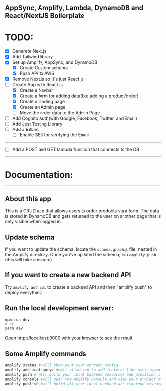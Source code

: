 **AppSync, Amplify, Lambda, DynamoDB and React/NextJS Boilerplate**
------------------------
# TODO:
- [x] Generate Next.js
- [x] Add Tailwind library
- [x] Set up Amplify, AppSync, and DynamoDB
    - [x] Create Custom schema
    - [x] Push API to AWS
- [x] Remove Next.js so It's just React.js
- [ ] Create App with React.js
    - [x] Create a Navbar
	- [x] Create a form for adding data(like adding a product/order)
    - [x] Create a landing page
    - [x] Create an Admin page
    - [ ] Move the order data to the Admin Page
- [ ] Add Cognito Auth(with Google, Facebook, Twitter, and Email)
- [ ] Add Jest Testing Library
- [ ] Add a ESLint
    - [ ] Enable SES for verifying the Email
---
- [ ] Add a POST and GET lambda function that connects to the DB
---
# Documentation:
---
## About this app
This is a CRUD app that allows users to order products via a form. The data is stored in DynamoDB and gets returned to the user on another page that is only visible when logged in.

## Update schema
If you want to update the schema, locate the `schema.graphql` file, nested in the Amplify directory.
Once you've updated the schema, run `amplify push` (this will take a minute).

## If you want to create a new backend API
Try `amplify add api` to create a backend API and then "amplify push" to deploy everything


## Run the local development server:

```bash
npm run dev
# or
yarn dev
```

Open [http://localhost:3000](http://localhost:3000) with your browser to see the result.


## Some Amplify commands
```bash
amplify status # will show your your current config
amplify add <category> #will allow you to add features like user login or a backend API
amplify push # will build your local backend resources and provision it in the cloud
amplify console #will open the Amplify Console and view your project status
amplify publish #will build all your local backend and frontend resources
```